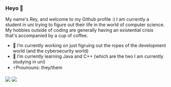### Heyo 👋

My name's Rey, and welcome to my Github profile :)
I am currently a student in uni trying to figure out their life in the world of computer science.
My hobbies outside of coding are generally having an existential crisis that's accompanied by a cup of coffee.

- 🔭 I’m currently working on just figruing out the ropes of the development world (and the cybersecurity world)
- 🌱 I’m currently learning Java and C++ (which are the two I am currently studying in uni)
- ⚡Prounouns: they/them

![](https://github.com/reyhstone/github-stats/blob/master/generated/overview.svg)
![](https://github.com/reyhstone/github-stats/blob/master/generated/languages.svg)
